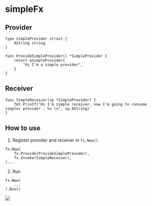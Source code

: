 # simpleFx
## Provider
```
type SimpleProvider struct {
	AString string
}

func ProvideSimpleProvider() *SimpleProvider {
	return &SimpleProvider{
		"Hi I'm a simple provider",
	}
}
```
## Receiver
```
func SimpleReceiver(sp *SimpleProvider) {
	fmt.Printf("Hi I'm simple receiver, now I'm going to consume simpler provider : %v \n", sp.AString)
}
```
## How to use
1. Register provider and receiver in `fx.New()`
```
fx.New(
    fx.Provide(ProvideSimpleProvider),
    fx.Invoke(SimpleReceiver),
)...
```
2. Run
```
fx.New(
    ...
).Run()
```
![](https://i.imgur.com/3N49NYD.png)